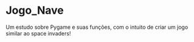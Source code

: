 # Jogo_Nave
Um estudo sobre Pygame e suas funções, com o intuito de criar um jogo similar ao space invaders!
